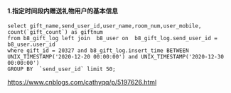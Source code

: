 #### 1.指定时间段内赠送礼物用户的基本信息

```
select gift_name,send_user_id,user_name,room_num,user_mobile, count(`gift_count`) as giftnum
from b8_gift_log left join  b8_user on  b8_gift_log.send_user_id = b8_user.user_id 
where gift_id = 20327 and b8_gift_log.insert_time BETWEEN UNIX_TIMESTAMP('2020-12-20 00:00:00') and UNIX_TIMESTAMP('2020-12-30 00:00:00')
GROUP BY  `send_user_id` limit 50;

```
https://www.cnblogs.com/cathyqq/p/5197626.html